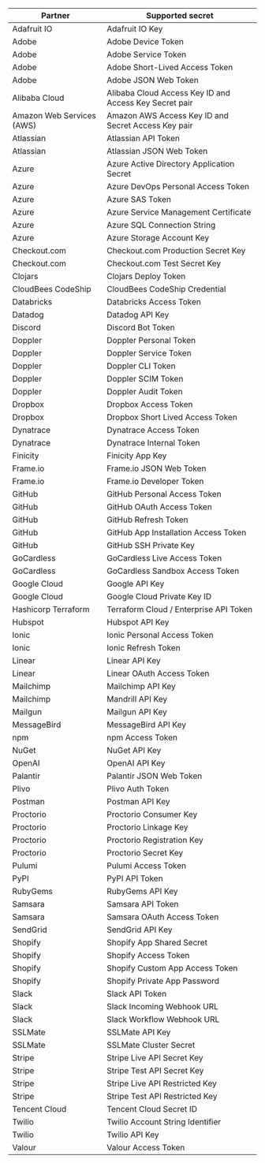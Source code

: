 Partner | Supported secret
--- | ---
Adafruit IO | Adafruit IO Key
Adobe | Adobe Device Token
Adobe | Adobe Service Token
Adobe | Adobe Short-Lived Access Token
Adobe | Adobe JSON Web Token
Alibaba Cloud | Alibaba Cloud Access Key ID and Access Key Secret pair
Amazon Web Services (AWS) | Amazon AWS Access Key ID and Secret Access Key pair
Atlassian | Atlassian API Token
Atlassian | Atlassian JSON Web Token
Azure | Azure Active Directory Application Secret
Azure | Azure DevOps Personal Access Token
Azure | Azure SAS Token
Azure | Azure Service Management Certificate
Azure | Azure SQL Connection String
Azure | Azure Storage Account Key
Checkout.com | Checkout.com Production Secret Key
Checkout.com | Checkout.com Test Secret Key
Clojars | Clojars Deploy Token
CloudBees CodeShip | CloudBees CodeShip Credential
Databricks | Databricks Access Token
Datadog | Datadog API Key
Discord | Discord Bot Token
Doppler | Doppler Personal Token
Doppler | Doppler Service Token
Doppler | Doppler CLI Token
Doppler | Doppler SCIM Token
Doppler | Doppler Audit Token
Dropbox | Dropbox Access Token
Dropbox | Dropbox Short Lived Access Token
Dynatrace | Dynatrace Access Token
Dynatrace | Dynatrace Internal Token
Finicity | Finicity App Key
Frame.io | Frame.io JSON Web Token
Frame.io| Frame.io Developer Token
GitHub | GitHub Personal Access Token
GitHub | GitHub OAuth Access Token
GitHub | GitHub Refresh Token
GitHub | GitHub App Installation Access Token
GitHub | GitHub SSH Private Key
GoCardless | GoCardless Live Access Token
GoCardless | GoCardless Sandbox Access Token
Google Cloud | Google API Key
Google Cloud | Google Cloud Private Key ID
Hashicorp Terraform | Terraform Cloud / Enterprise API Token
Hubspot | Hubspot API Key
Ionic | Ionic Personal Access Token
Ionic | Ionic Refresh Token
Linear | Linear API Key
Linear | Linear OAuth Access Token
Mailchimp | Mailchimp API Key
Mailchimp | Mandrill API Key
Mailgun | Mailgun API Key
MessageBird | MessageBird API Key
npm | npm Access Token
NuGet | NuGet API Key
OpenAI | OpenAI API Key
Palantir | Palantir JSON Web Token
Plivo | Plivo Auth Token
Postman | Postman API Key
Proctorio | Proctorio Consumer Key
Proctorio | Proctorio Linkage Key
Proctorio | Proctorio Registration Key
Proctorio | Proctorio Secret Key
Pulumi | Pulumi Access Token
PyPI | PyPI API Token
RubyGems | RubyGems API Key
Samsara | Samsara API Token
Samsara | Samsara OAuth Access Token
SendGrid | SendGrid API Key
Shopify | Shopify App Shared Secret
Shopify | Shopify Access Token
Shopify | Shopify Custom App Access Token
Shopify | Shopify Private App Password
Slack | Slack API Token
Slack | Slack Incoming Webhook URL
Slack | Slack Workflow Webhook URL
SSLMate | SSLMate API Key
SSLMate | SSLMate Cluster Secret
Stripe | Stripe Live API Secret Key
Stripe | Stripe Test API Secret Key
Stripe | Stripe Live API Restricted Key
Stripe | Stripe Test API Restricted Key
Tencent Cloud | Tencent Cloud Secret ID
Twilio | Twilio Account String Identifier
Twilio | Twilio API Key
Valour | Valour Access Token
